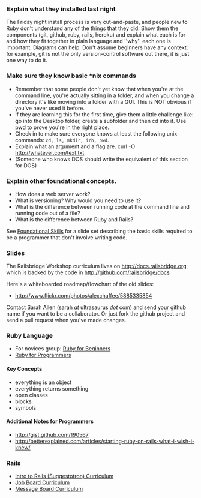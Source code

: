 ### Explain what they installed last night

The Friday night install process is very cut-and-paste, and people new to Ruby don't understand any of the things that they did. Show them the components (git, github, ruby, rails, heroku) and explain what each is for and how they fit together in plain language and ''why'' each one is important. Diagrams can help. Don't assume beginners have any context: for example, git is not the only version-control software out there, it is just one way to do it.

### Make sure they know basic \*nix commands

- Remember that some people don't yet know that when you're at the command line, you're actually sitting in a folder, and when you change a directory it's like moving into a folder with a GUI. This is NOT obvious if you've never used it before.
- If they are learning this for the first time, give them a little challenge like: go into the Desktop folder, create a subfolder and then cd into it. Use pwd to prove you're in the right place.
- Check in to make sure everyone knows at least the following unix commands: <code>cd, ls, mkdir, irb, pwd</code>.
- Explain what an argument and a flag are.
  curl -O http://whatever.com/text.txt
- (Someone who knows DOS should write the equivalent of this section for DOS)

### Explain other foundational concepts.

- How does a web server work?
- What is versioning? Why would you need to use it?
- What is the difference between running code at the command line and running code out of a file?
- What is the difference between Ruby and Rails?

See [Foundational Skills](foundational_skills) for a slide set describing the basic skills required to be a programmer that don't involve writing code.

### Slides

The Railsbridge Workshop curriculum lives on http://docs.railsbridge.org, which is backed by the code in http://github.com/railsbridge/docs

Here's a whiteboarded roadmap/flowchart of the old slides:

- http://www.flickr.com/photos/alexchaffee/5885335854

Contact Sarah Allen (sarah _at_ ultrasaurus _dot_ com) and send your github name if you want to be a collaborator. Or just fork the github project and send a pull request when you've made changes.

### Ruby Language

- For novices group: [Ruby for Beginners](ruby_for_beginners)
- [Ruby for Programmers](ruby_for_programmers)

#### Key Concepts

- everything is an object
- everything returns something
- open classes
- blocks
- symbols

#### Additional Notes for Programmers

- http://gist.github.com/190567
- http://betterexplained.com/articles/starting-ruby-on-rails-what-i-wish-i-knew/

### Rails

- <a href="/intro-to-rails">Intro to Rails (Suggestotron) Curriculum</a>
- <a href="/job-board">Job Board Curriculum</a>
- <a href="/message-board">Message Board Curriculum</a>

